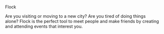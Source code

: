 Flock 

Are you visiting or moving to a new city? Are you tired of doing things alone? Flock is the perfect tool to meet people and make friends by creating and attending events that interest you.